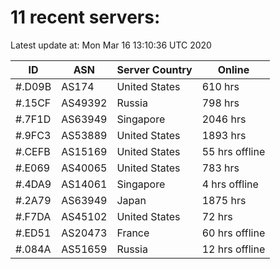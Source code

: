 # 11 recent servers:

Latest update at: Mon Mar 16 13:10:36 UTC 2020

| ID | ASN | Server Country | Online |
| -- | --- | -------------- | ------ |
| #.D09B | AS174 | United States | 610 hrs |
| #.15CF | AS49392 | Russia | 798 hrs |
| #.7F1D | AS63949 | Singapore | 2046 hrs |
| #.9FC3 | AS53889 | United States | 1893 hrs |
| #.CEFB | AS15169 | United States | 55 hrs offline |
| #.E069 | AS40065 | United States | 783 hrs |
| #.4DA9 | AS14061 | Singapore | 4 hrs offline |
| #.2A79 | AS63949 | Japan | 1875 hrs |
| #.F7DA | AS45102 | United States | 72 hrs |
| #.ED51 | AS20473 | France | 60 hrs offline |
| #.084A | AS51659 | Russia | 12 hrs offline |


